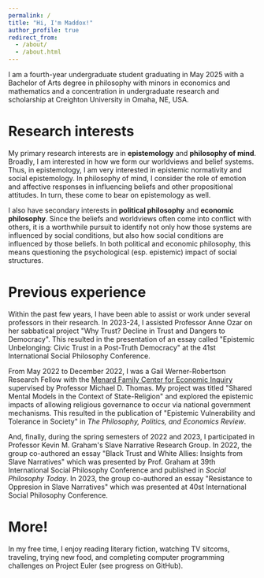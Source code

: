 ```yaml
---
permalink: /
title: "Hi, I'm Maddox!"
author_profile: true
redirect_from: 
  - /about/
  - /about.html
---
```


<!-- ## Philosopher, Epistemologist, Logician -->

I am a fourth-year undergraduate student graduating in May 2025 with a Bachelor of Arts degree in philosophy with minors in economics and mathematics and a concentration in undergraduate research and scholarship at Creighton University in Omaha, NE, USA.

Research interests
===

My primary research interests are in **epistemology** and **philosophy of mind**. Broadly, I am interested in how we form our worldviews and belief systems. Thus, in epistemology, I am very interested in epistemic normativity and social epistemology. In philosophy of mind, I consider the role of emotion and affective responses in influencing beliefs and other propositional attitudes. In turn, these come to bear on epistemology as well.

I also have secondary interests in **political philosophy** and **economic philosophy**. Since the beliefs and worldviews often come into conflict with others, it is a worthwhile pursuit to identify not only how those systems are influenced by social conditions, but also how social conditions are influenced by those beliefs. In both political and economic philosophy, this means questioning the psychological (esp. epistemic) impact of social structures.

Previous experience
===

Within the past few years, I have been able to assist or work under several professors in their research. In 2023-24, I assisted Professor Anne Ozar on her sabbatical project "Why Trust? Decline in Trust and Dangers to Democracy". This resulted in the presentation of an essay called "Epistemic Unbelonging: Civic Trust in a Post-Truth Democracy" at the 41st International Social Philosophy Conference.

From May 2022 to December 2022, I was a Gail Werner-Robertson Research Fellow with the [Menard Family Center for Economic Inquiry](https://www.creighton.edu/menard-center-for-economic-inquiry) supervised by Professor Michael D. Thomas. My project was titled "Shared Mental Models in the Context of State-Religion" and explored the epistemic impacts of allowing religious governance to occur via national government mechanisms. This resulted in the publication of "Epistemic Vulnerability and Tolerance in Society" in *The Philosophy, Politics, and Economics Review*.

And, finally, during the spring semesters of 2022 and 2023, I participated in Professor Kevin M. Graham's Slave Narrative Research Group. In 2022, the group co-authored an essay "Black Trust and White Allies: Insights from Slave Narratives" which was presented by Prof. Graham at 39th International Social Philosophy Conference and published in *Social Philosophy Today*. In 2023, the group co-authored an essay "Resistance to Oppresion in Slave Narratives" which was presented at 40st International Social Philosophy Conference.

More!
===

In my free time, I enjoy reading literary fiction, watching TV sitcoms, traveling, trying new food, and completing computer programming challenges on Project Euler (see progress on GitHub).